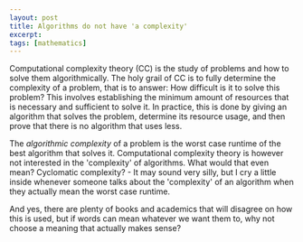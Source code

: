 ```yaml
---
layout: post
title: Algorithms do not have 'a complexity'
excerpt: 
tags: [mathematics]
---
```


Computational complexity theory (CC) is the study of problems and how to solve them algorithmically. The holy grail of CC is to fully determine the complexity of a problem, that is to answer: How difficult is it to solve this problem? This involves establishing the minimum amount of resources that is necessary and sufficient to solve it. In practice, this is done by giving an algorithm that solves the problem, determine its resource usage, and then prove that there is no algorithm that uses less.

The _algorithmic complexity_ of a problem is the worst case runtime of the best algorithm that solves it. Computational complexity theory is however not interested in the 'complexity' of algorithms. What would that even mean? Cyclomatic complexity? - It may sound very silly, but I cry a little inside whenever someone talks about the 'complexity' of an algorithm when they actually mean the worst case runtime.

And yes, there are plenty of books and academics that will disagree on how this is used, but if words can mean whatever we want them to, why not choose a meaning that actually makes sense?